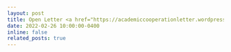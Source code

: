 ```yaml
---
layout: post
title: Open Letter <a href="https://academiccooperationletter.wordpress.com/">On Putin’s War in Ukraine and the Future of International Academic Cooperation</a>
date: 2022-02-26 10:00:00-0400
inline: false
related_posts: true
---
```


